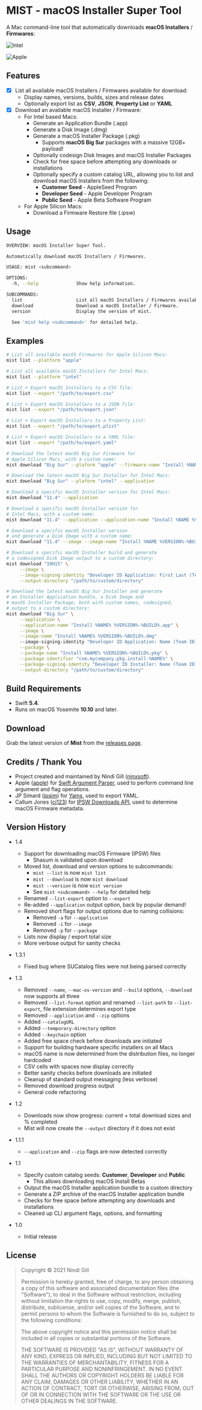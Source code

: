 # MIST - macOS Installer Super Tool

A Mac command-line tool that automatically downloads **macOS Installers** / **Firmwares**:

![Intel](Readme%20Resources/Intel.png)

![Apple](Readme%20Resources/Apple.png)

## Features

* [x] List all available macOS Installers / Firmwares available for download:
  * Display names, versions, builds, sizes and release dates
  * Optionally export list as **CSV**, **JSON**, **Property List** or **YAML**
* [x] Download an available macOS Installer / Firmware:
  * For Intel based Macs:
    * Generate an Application Bundle (.app)
    * Generate a Disk Image (.dmg)
    * Generate a macOS Installer Package (.pkg)
      * Supports **macOS Big Sur** packages with a massive 12GB+ payload!
    * Optionally codesign Disk Images and macOS Installer Packages
    * Check for free space before attempting any downloads or installations
    * Optionally specify a custom catalog URL, allowing you to list and download macOS Installers from the following:
      * **Customer Seed** - AppleSeed Program
      * **Developer Seed** - Apple Developer Program
      * **Public Seed** - Apple Beta Software Program
  * For Apple Silicon Macs:
    * Download a Firmware Restore file (.ipsw)

## Usage

```bash
OVERVIEW: macOS Installer Super Tool.

Automatically download macOS Installers / Firmwares.

USAGE: mist <subcommand>

OPTIONS:
  -h, --help              Show help information.

SUBCOMMANDS:
  list                    List all macOS Installers / Firmwares available to download.
  download                Download a macOS Installer / Firmware.
  version                 Display the version of mist.

  See 'mist help <subcommand>' for detailed help.
```

## Examples

```bash
# List all available macOS Firmwares for Apple Silicon Macs:
mist list --platform "apple"

# List all available macOS Installers for Intel Macs:
mist list --platform "intel"

# List + Export macOS Installers to a CSV file:
mist list --export "/path/to/export.csv"

# List + Export macOS Installers to a JSON file:
mist list --export "/path/to/export.json"

# List + Export macOS Installers to a Property List:
mist list --export "/path/to/export.plist"

# List + Export macOS Installers to a YAML file:
mist list --export "/path/to/export.yaml"

# Download the latest macOS Big Sur Firmware for
# Apple Silicon Macs, with a custom name:
mist download "Big Sur" --plaform "apple" --firmware-name "Install %NAME %VERSION%-%BUILD%.ipsw"

# Download the latest macOS Big Sur Installer for Intel Macs:
mist download "Big Sur" --plaform "intel" --application

# Download a specific macOS Installer version for Intel Macs:
mist download "11.4" --application

# Download a specific macOS Installer version for
# Intel Macs, with a custom name:
mist download "11.4" --application --application-name "Install %NAME %VERSION%-%BUILD%.app"

# Download a specific macOS Installer version
# and generate a Disk Image with a custom name:
mist download "11.4" --image --image-name "Install %NAME %VERSION%-%BUILD%.dmg"

# Download a specific macOS Installer build and generate
# a codesigned Disk Image output to a custom directory:
mist download "19H15" \
     --image \
     --image-signing-identity "Developer ID Application: First Last (Team ID)" \
     --output-directory "/path/to/custom/directory"

# Download the latest macOS Big Sur Installer and generate
# an Installer Application bundle, a Disk Image and
# macOS Installer Package, both with custom names, codesigned,
# output to a custom directory:
mist download "Big Sur" \
     --application \
     --application-name "Install %NAME% %VERSION%-%BUILD%.app" \
     --image \
     --image-name "Install %NAME% %VERSION%-%BUILD%.dmg"
     --image-signing-identity "Developer ID Application: Name (Team ID)" \
     --package \
     --package-name "Install %NAME% %VERSION%-%BUILD%.pkg" \
     --package-identifier "com.mycompany.pkg.install-%NAME%" \
     --package-signing-identity "Developer ID Installer: Name (Team ID)" \
     --output-directory "/path/to/custom/directory"
```

## Build Requirements

* Swift **5.4**.
* Runs on macOS Yosemite **10.10** and later.

## Download

Grab the latest version of **Mist** from the [releases page](https://github.com/ninxsoft/MIST/releases).

## Credits / Thank You

* Project created and maintained by Nindi Gill ([ninxsoft](https://github.com/ninxsoft)).
* Apple ([apple](https://github.com/apple)) for [Swift Argument Parser](https://github.com/apple/swift-argument-parser), used to perform command line argument and flag operations.
* JP Simard ([jpsim](https://github.com/jpsim)) for [Yams](https://github.com/jpsim/Yams), used to export YAML.
* Callum Jones ([cj123](https://github.com/cj123)) for [IPSW Downloads API](https://ipswdownloads.docs.apiary.io), used to determine macOS Firmware metadata.

## Version History

* 1.4
  * Support for downloading macOS Firmware (IPSW) files
    * Shasum is validated upon download
  * Moved list, download and version options to subcommands:
    * `mist --list` is now `mist list`
    * `mist --download` is now `mist download`
    * `mist --version` is now `mist version`
    * See `mist <subcommand> --help` for detailed help
  * Renamed `--list-export` option to `--export`
  * Re-added `--application` output option, back by popular demand!
  * Removed short flags for output options due to naming collisions:
    * Removed `-a` for `--application`
    * Removed `-i` for `--image`
    * Removed `-p` for `--package`
  * Lists now display / export total size
  * More verbose output for sanity checks

* 1.3.1
  * Fixed bug where SUCatalog files were not being parsed correctly

* 1.3
  * Removed `--name`, `--mac-os-version` and `--build` options, `--download` now supports all three
  * Removed `--list-format` option and renamed `--list-path` to `--list-export`, file extension determines export type
  * Removed `--application` and `--zip` options
  * Added `--catalogURL`
  * Added `--temporary-directory` option
  * Added `--keychain` option
  * Added free space check before downloads are initiated
  * Support for building hardware specific installers on all Macs
  * macOS name is now determined from the distribution files, no longer hardcoded
  * CSV cells with spaces now display correctly
  * Better sanity checks before downloads are initiated
  * Cleanup of standard output messaging (less verbose)
  * Removed download progress output
  * General code refactoring

* 1.2
  * Downloads now show progress: current + total download sizes and % completed
  * Mist will now create the `--output` directory if it does not exist

* 1.1.1
  * `--application` and `--zip` flags are now detected correctly

* 1.1
  * Specify custom catalog seeds: **Customer**, **Developer** and **Public**
    * This allows downloading macOS Install Betas
  * Output the macOS Installer application bundle to a custom directory
  * Generate a ZIP archive of the macOS Installer application bundle
  * Checks for free space before attempting any downloads and installations
  * Cleaned up CLI argument flags, options, and formatting

* 1.0
  * Initial release

## License

> Copyright © 2021 Nindi Gill
>
> Permission is hereby granted, free of charge, to any person obtaining a copy
> of this software and associated documentation files (the "Software"), to deal
> in the Software without restriction, including without limitation the rights
> to use, copy, modify, merge, publish, distribute, sublicense, and/or sell
> copies of the Software, and to permit persons to whom the Software is
> furnished to do so, subject to the following conditions:
>
> The above copyright notice and this permission notice shall be included in all
> copies or substantial portions of the Software.
>
> THE SOFTWARE IS PROVIDED "AS IS", WITHOUT WARRANTY OF ANY KIND, EXPRESS OR
> IMPLIED, INCLUDING BUT NOT LIMITED TO THE WARRANTIES OF MERCHANTABILITY,
> FITNESS FOR A PARTICULAR PURPOSE AND NONINFRINGEMENT. IN NO EVENT SHALL THE
> AUTHORS OR COPYRIGHT HOLDERS BE LIABLE FOR ANY CLAIM, DAMAGES OR OTHER
> LIABILITY, WHETHER IN AN ACTION OF CONTRACT, TORT OR OTHERWISE, ARISING FROM,
> OUT OF OR IN CONNECTION WITH THE SOFTWARE OR THE USE OR OTHER DEALINGS IN THE
> SOFTWARE.
